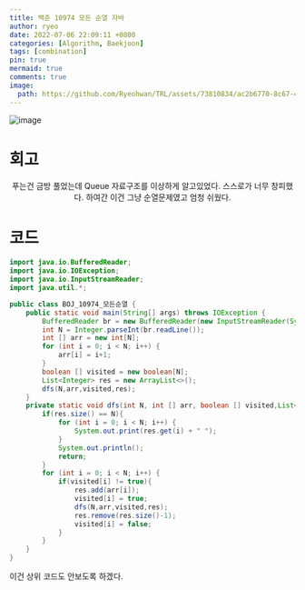```yaml
---
title: 백준 10974 모든 순열 자바
author: ryeo
date: 2022-07-06 22:09:11 +0800
categories: [Algorithm, Baekjoon]
tags: [combination]
pin: true
mermaid: true
comments: true
image:
  path: https://github.com/Ryeohwan/TRL/assets/73810834/ac2b6770-8c67-4f88-a73c-dad486aac6df
---
```


![image](https://github.com/Ryeohwan/TRL/assets/73810834/63a40f2f-bf64-4280-9044-573c6d85dd62)

# 회고

<center>
푸는건 금방 풀었는데 Queue 자료구조를 이상하게 알고있었다.
스스로가 너무 창피했다. 하여간 이건 그냥 순열문제였고 엄청 쉬웠다.
</center>

# 코드

```java
import java.io.BufferedReader;
import java.io.IOException;
import java.io.InputStreamReader;
import java.util.*;

public class BOJ_10974_모든순열 {
    public static void main(String[] args) throws IOException {
        BufferedReader br = new BufferedReader(new InputStreamReader(System.in));
        int N = Integer.parseInt(br.readLine());
        int [] arr = new int[N];
        for (int i = 0; i < N; i++) {
            arr[i] = i+1;
        }
        boolean [] visited = new boolean[N];
        List<Integer> res = new ArrayList<>();
        dfs(N,arr,visited,res);
    }
    private static void dfs(int N, int [] arr, boolean [] visited,List<Integer> res){
        if(res.size() == N){
            for (int i = 0; i < N; i++) {
                System.out.print(res.get(i) + " ");
            }
            System.out.println();
            return;
        }
        for (int i = 0; i < N; i++) {
            if(visited[i] != true){
                res.add(arr[i]);
                visited[i] = true;
                dfs(N,arr,visited,res);
                res.remove(res.size()-1);
                visited[i] = false;
            }
        }
    }
}
```

이건 상위 코드도 안보도록 하겠다.
